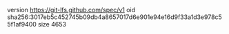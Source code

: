 version https://git-lfs.github.com/spec/v1
oid sha256:3017eb5c452745b09db4a8657017d6e901e94e16d9f33a1d3e978c55f1af9400
size 4653
